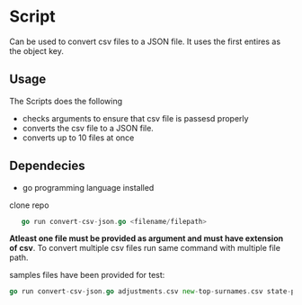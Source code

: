 # Script

Can be used to convert csv files to a JSON file. It uses the first entires as the object key.

## Usage

The Scripts does the following

- checks arguments to ensure that csv file is passesd properly
- converts the csv file to a JSON file.
- converts up to 10 files at once

## Dependecies

- go programming language installed

clone repo

```go
   go run convert-csv-json.go <filename/filepath>
```

**Atleast one file must be provided as argument and must have extension of csv**. To convert multiple csv files run same command with multiple file path.

samples files have been provided for test:

``` go
go run convert-csv-json.go adjustments.csv new-top-surnames.csv state-pop.csv
```
